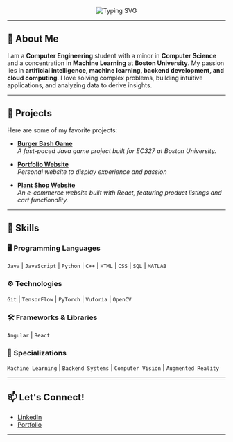 <p align="center">
  <img src="https://readme-typing-svg.demolab.com?font=Fira+Code&weight=500&size=30&pause=1000&color=FFFFFF&center=true&vCenter=true&width=600&lines=Hey!+I'm+Melinda;A+Software+Developer" alt="Typing SVG" />
</p>

---

## 👋 About Me

I am a **Computer Engineering** student with a minor in **Computer Science** and a concentration in **Machine Learning** at **Boston University**. My passion lies in **artificial intelligence, machine learning, backend development, and cloud computing**. I love solving complex problems, building intuitive applications, and analyzing data to derive insights.

---

## 🚀 Projects

Here are some of my favorite projects:

- [**Burger Bash Game**](https://github.com/MelindaTan/BurgerBashGame)  
  *A fast-paced Java game project built for EC327 at Boston University.*

- [**Portfolio Website**](https://github.com/MelindaTan/PortfolioWebsite)  
  *Personal website to display experience and passion*

- [**Plant Shop Website**](https://melindatan.github.io/Plant-Shop/)  
  *An e-commerce website built with React, featuring product listings and cart functionality.*

---

## 🌟 Skills

### 🖥️ Programming Languages

`Java` | `JavaScript` | `Python` | `C++` | `HTML` | `CSS` | `SQL` | `MATLAB`

### ⚙️ Technologies

`Git` | `TensorFlow` | `PyTorch` | `Vuforia` | `OpenCV`

### 🛠️ Frameworks & Libraries

`Angular` | `React`

### 🎯 Specializations

`Machine Learning` | `Backend Systems` | `Computer Vision` | `Augmented Reality`


---

## 📫 Let's Connect!

- [LinkedIn](https://www.linkedin.com/in/melintran)  
- [Portfolio](https://melindatan.github.io/PortfolioWebsite/) 

---

<!--
## 🏆 GitHub Trophies

<p align="center">
  <img src="https://github-profile-trophy.vercel.app/?username=MelindaTan&theme=onestar&no-frame=true&row=2&column=3" />
</p>

---

## 📊 GitHub Stats

<p align="center">
  <img src="https://github-readme-stats.vercel.app/api?username=MelindaTan&show_icons=true&theme=radical" />
</p>

---


**MelindaTan/MelindaTan** is a ✨ _special_ ✨ repository because its `README.md` (this file) appears on your GitHub profile.

Here are some ideas to get you started:

- 🔭 I’m currently working on ...
- 🌱 I’m currently learning ...
- 👯 I’m looking to collaborate on ...
- 🤔 I’m looking for help with ...
- 💬 Ask me about ...
- 📫 How to reach me: ...
- 😄 Pronouns: ...
- ⚡ Fun fact: ...
-->
